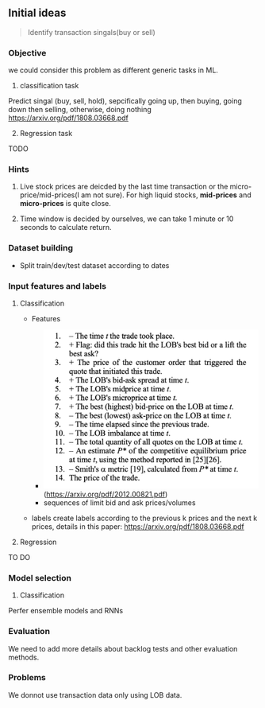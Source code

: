 ## Initial ideas
>Identify transaction singals(buy or sell)

### Objective
we could consider this problem as different generic tasks in ML.

1. classification task

Predict singal (buy, sell, hold), sepcifically going up, then buying, going down then selling, otherwise, doing nothing   https://arxiv.org/pdf/1808.03668.pdf

2. Regression task
   
TODO

### Hints
1. Live stock prices are deicded by the last time transaction or the micro-price/mid-prices(I am not sure). For high liquid stocks, **mid-prices** and **micro-prices** is quite close.
   
2. Time window is decided by ourselves, we can take 1 minute or 10 seconds to calculate return.

### Dataset building
- Split train/dev/test dataset according to dates



### Input features and labels

1. Classification
   - Features
     - ![input_features](./features.png) (https://arxiv.org/pdf/2012.00821.pdf)
     -  sequences of limit bid and ask prices/volumes

   - labels
       create labels according to the previous k prices and the next k prices, details in this paper: https://arxiv.org/pdf/1808.03668.pdf

  
2. Regression
   
TO DO




### Model selection

1. Classification 

Perfer ensemble models and RNNs

### Evaluation

We need to add more details about backlog tests and other evaluation methods.

### Problems

We donnot use transaction data only using LOB data.





